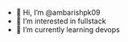 - 👋 Hi, I’m @ambarishpk09
- 👀 I’m interested in fullstack
- 🌱 I’m currently learning devops

<!---
ambarishpk09/ambarishpk09 is a ✨ special ✨ repository because its `README.md` (this file) appears on your GitHub profile.
You can click the Preview link to take a look at your changes.
--->
